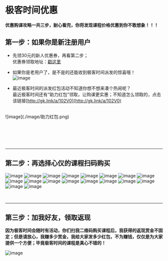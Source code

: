 # 极客时间优惠
**优惠购课攻略一共三步，耐心看完，你将发现课程价格优惠到你不敢想象！！！**
<br>

## 第一步：如果你是新注册用户
- 先领30元的新人优惠券，再看第二步；<br>
优惠券领取地址：[戳这里](https://time.geekbang.org/activity/getinvite?gk_ucode=0BF856BA0EF8A6)

- 如果你是老用户了，是不是的还能收到极客时间派发的惊喜哦！<br>
![image](./image/上新特惠.png)

- 最近极客时间的派发红包活动不知道你想不想来凑个热闹呢？<br>
最近极客时间还有“助力红包”领取，让购课更实惠；不知道怎么领取的，点击该链接[http://gk.link/a/102V0](http://gk.link/a/102V0)
<br>
![image](./image/助力红包.png)

<br><br>




<br>
<hr>

## 第二步：再选择心仪的课程扫码购买
![image](./image/jike/许式伟的架构课.jpg)
![image](./image/jike/趣谈Linux操作系统.jpg)
![image](./image/jike/Vue开发实战.jpg)
![image](./image/jike/JAVA并发编程实战.jpg)
![image](./image/jike/趣谈网络协议.jpg)
![image](./image/jike/linux性能优化实战.jpg)
![image](./image/jike/Nginx核心知识.jpg)
![image](./image/jike/从0开始学架构.jpg)
![image](./image/jike/邱岳的产品实战.jpg)
![image](./image/jike/数据分析实战.jpg)
![image](./image/jike/微服务实战.jpg)
![image](./image/jike/10x程序员工作法.jpg)
![image](./image/jike/软件工程之美.jpg)
![image](./image/jike/数据结构与算法之美.jpg)
![image](./image/jike/算法面试通关.jpg)
![image](./image/jike/面试现场.jpg)
![image](./image/jike/玩转Spring全家桶.jpg)
![image](./image/jike/左耳听风.jpg)






<br>
<hr>

## 第三步：加我好友，领取返现
**因为极客时间会随时有活动，你们扫我二维码购买课程后，我获得的返现赏金不固定；但是请放心，我赚多少赏金，我给大家发多少红包，不为赚钱，仅仅是为大家提供一个方便；毕竟极客时间的课程是真心不错的！**

![image](./image/mmzsblog.png)






